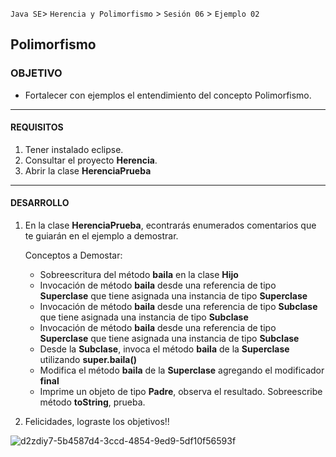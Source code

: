 
`Java SE`> `Herencia y Polimorfismo` > `Sesión 06` > `Ejemplo 02`

## Polimorfismo

### OBJETIVO

- Fortalecer con ejemplos el entendimiento del concepto Polimorfismo.

<hr>

#### REQUISITOS

1. Tener instalado eclipse.
2. Consultar el proyecto <b>Herencia</b>.
3. Abrir la clase <b>HerenciaPrueba</b>

<hr>

#### DESARROLLO

1. En la clase <b>HerenciaPrueba</b>, econtrarás enumerados comentarios que te guiarán en el ejemplo a demostrar.

   Conceptos a Demostar:
   
    <ul>
        <li> Sobreescritura del método <b>baila</b> en la clase <b>Hijo</b>
        <li> Invocación de método <b>baila</b> desde una referencia de tipo <b>Superclase</b> que tiene asignada una instancia de tipo <b>Superclase</b>
        <li> Invocación de método <b>baila</b> desde una referencia de tipo <b>Subclase</b> que tiene asignada una instancia de tipo <b>Subclase</b>
        <li> Invocación de método <b>baila</b> desde una referencia de tipo <b>Superclase</b> que tiene asignada una instancia de tipo <b>Subclase</b>   
        <li> Desde la <b>Subclase</b>, invoca el método <b>baila</b> de la <b>Superclase</b> utilizando <b>super.baila()</b>
        <li> Modifica el método <b>baila</b> de la <b>Superclase</b> agregando el modificador <b>final</b>
        <li> Imprime un objeto de tipo <b>Padre</b>, observa el resultado. Sobreescribe método <b>toString</b>, prueba.
   </ul>   

2. Felicidades, lograste los objetivos!!

![d2zdiy7-5b4587d4-3ccd-4854-9ed9-5df10f56593f](https://user-images.githubusercontent.com/56565204/67425280-51a5c600-f59d-11e9-9baf-5ef3aeca8a11.png)
